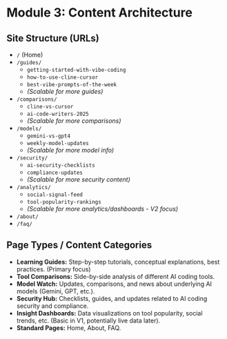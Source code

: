 # Module 3: Content Architecture

## Site Structure (URLs)

*   `/` (Home)
*   `/guides/`
    *   `getting-started-with-vibe-coding`
    *   `how-to-use-cline-cursor`
    *   `best-vibe-prompts-of-the-week`
    *   *(Scalable for more guides)*
*   `/comparisons/`
    *   `cline-vs-cursor`
    *   `ai-code-writers-2025`
    *   *(Scalable for more comparisons)*
*   `/models/`
    *   `gemini-vs-gpt4`
    *   `weekly-model-updates`
    *   *(Scalable for more model info)*
*   `/security/`
    *   `ai-security-checklists`
    *   `compliance-updates`
    *   *(Scalable for more security content)*
*   `/analytics/`
    *   `social-signal-feed`
    *   `tool-popularity-rankings`
    *   *(Scalable for more analytics/dashboards - V2 focus)*
*   `/about/`
*   `/faq/`

## Page Types / Content Categories

*   **Learning Guides:** Step-by-step tutorials, conceptual explanations, best practices. (Primary focus)
*   **Tool Comparisons:** Side-by-side analysis of different AI coding tools.
*   **Model Watch:** Updates, comparisons, and news about underlying AI models (Gemini, GPT, etc.).
*   **Security Hub:** Checklists, guides, and updates related to AI coding security and compliance.
*   **Insight Dashboards:** Data visualizations on tool popularity, social trends, etc. (Basic in V1, potentially live data later).
*   **Standard Pages:** Home, About, FAQ.
